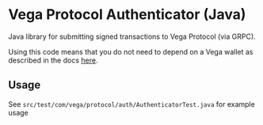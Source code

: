 # Vega Protocol Authenticator (Java)

Java library for submitting signed transactions to Vega Protocol (via GRPC). 

Using this code means that you do not need to depend on a Vega wallet as described in the docs [here](https://docs.vega.xyz/testnet/tools/vega-wallet).

## Usage

See `src/test/com/vega/protocol/auth/AuthenticatorTest.java` for example usage
